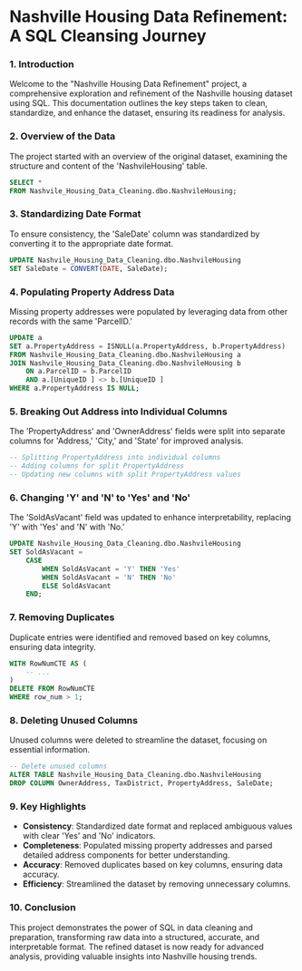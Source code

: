 # Nashville Housing Data Refinement: A SQL Cleansing Journey

### 1. Introduction

Welcome to the "Nashville Housing Data Refinement" project, a comprehensive exploration and refinement of the Nashville housing dataset using SQL. This documentation outlines the key steps taken to clean, standardize, and enhance the dataset, ensuring its readiness for analysis.

### 2. Overview of the Data

The project started with an overview of the original dataset, examining the structure and content of the 'NashvileHousing' table.

```sql
SELECT * 
FROM Nashvile_Housing_Data_Cleaning.dbo.NashvileHousing;
```

### 3. Standardizing Date Format

To ensure consistency, the 'SaleDate' column was standardized by converting it to the appropriate date format.

```sql
UPDATE Nashvile_Housing_Data_Cleaning.dbo.NashvileHousing
SET SaleDate = CONVERT(DATE, SaleDate);
```

### 4. Populating Property Address Data

Missing property addresses were populated by leveraging data from other records with the same 'ParcelID.'

```sql
UPDATE a
SET a.PropertyAddress = ISNULL(a.PropertyAddress, b.PropertyAddress)
FROM Nashvile_Housing_Data_Cleaning.dbo.NashvileHousing a
JOIN Nashvile_Housing_Data_Cleaning.dbo.NashvileHousing b
    ON a.ParcelID = b.ParcelID
    AND a.[UniqueID ] <> b.[UniqueID ]
WHERE a.PropertyAddress IS NULL;
```

### 5. Breaking Out Address into Individual Columns

The 'PropertyAddress' and 'OwnerAddress' fields were split into separate columns for 'Address,' 'City,' and 'State' for improved analysis.

```sql
-- Splitting PropertyAddress into individual columns
-- Adding columns for split PropertyAddress
-- Updating new columns with split PropertyAddress values
```

### 6. Changing 'Y' and 'N' to 'Yes' and 'No'

The 'SoldAsVacant' field was updated to enhance interpretability, replacing 'Y' with 'Yes' and 'N' with 'No.'

```sql
UPDATE Nashvile_Housing_Data_Cleaning.dbo.NashvileHousing
SET SoldAsVacant = 
    CASE
        WHEN SoldAsVacant = 'Y' THEN 'Yes'
        WHEN SoldAsVacant = 'N' THEN 'No'
        ELSE SoldAsVacant
    END;
```

### 7. Removing Duplicates

Duplicate entries were identified and removed based on key columns, ensuring data integrity.

```sql
WITH RowNumCTE AS (
    -- ...
)
DELETE FROM RowNumCTE
WHERE row_num > 1;
```

### 8. Deleting Unused Columns

Unused columns were deleted to streamline the dataset, focusing on essential information.

```sql
-- Delete unused columns
ALTER TABLE Nashvile_Housing_Data_Cleaning.dbo.NashvileHousing
DROP COLUMN OwnerAddress, TaxDistrict, PropertyAddress, SaleDate;
```

### 9. Key Highlights

- **Consistency**: Standardized date format and replaced ambiguous values with clear 'Yes' and 'No' indicators.
- **Completeness**: Populated missing property addresses and parsed detailed address components for better understanding.
- **Accuracy**: Removed duplicates based on key columns, ensuring data accuracy.
- **Efficiency**: Streamlined the dataset by removing unnecessary columns.

### 10. Conclusion

This project demonstrates the power of SQL in data cleaning and preparation, transforming raw data into a structured, accurate, and interpretable format. The refined dataset is now ready for advanced analysis, providing valuable insights into Nashville housing trends.
